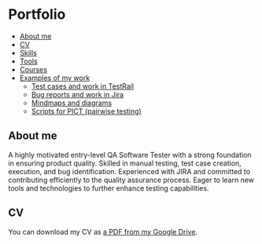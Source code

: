 # Portfolio
- [About me](#about-me)
- [CV](#cv)
- [Skills](#skills)
- [Tools](#tools)
- [Courses](#courses)
- [Examples of my work](#examples-of-my-work)
  * [Test cases and work in TestRail](#test-cases-and-work-in-testrail)
  * [Bug reports and work in Jira](#bug-reports-and-work-in-jira)
  * [Mindmaps and diagrams](#mindmaps-and-diagrams)
  * [Scripts for PICT (pairwise testing)](#scripts-for-pict-pairwise-testing)

## About me
A highly motivated entry-level QA Software Tester with a strong foundation in ensuring product quality.
Skilled in manual testing, test case creation, execution, and bug identification. Experienced with JIRA and
committed to contributing efficiently to the quality assurance process. Eager to learn new tools and
technologies to further enhance testing capabilities.

## CV
You can download my CV as [a PDF from my Google Drive](https://drive.google.com/).
